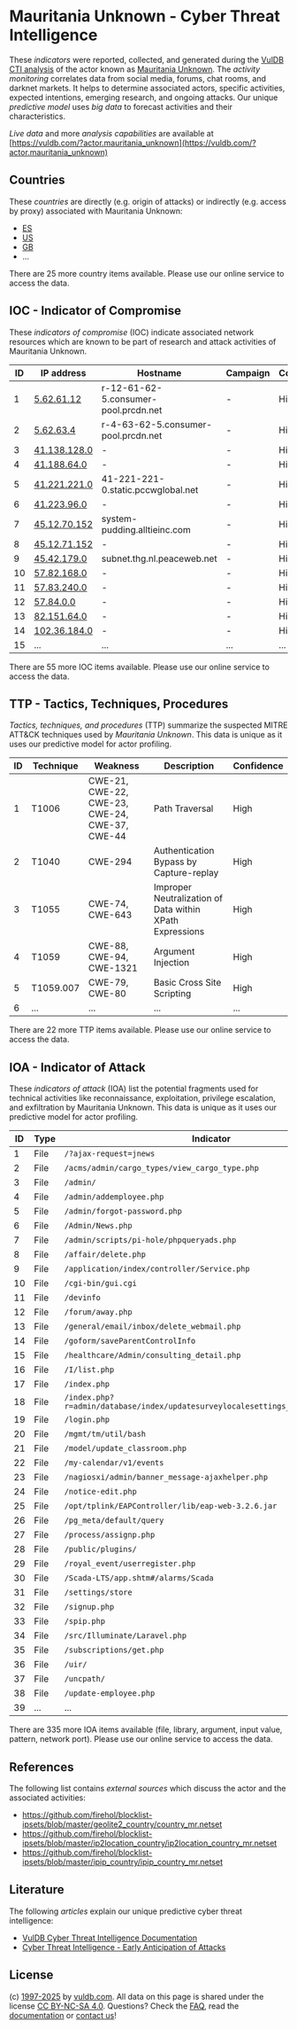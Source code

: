 # Mauritania Unknown - Cyber Threat Intelligence

These _indicators_ were reported, collected, and generated during the [VulDB CTI analysis](https://vuldb.com/?kb.cti) of the actor known as [Mauritania Unknown](https://vuldb.com/?actor.mauritania_unknown). The _activity monitoring_ correlates data from social media, forums, chat rooms, and darknet markets. It helps to determine associated actors, specific activities, expected intentions, emerging research, and ongoing attacks. Our unique _predictive model_ uses _big data_ to forecast activities and their characteristics.

_Live data_ and more _analysis capabilities_ are available at [https://vuldb.com/?actor.mauritania_unknown](https://vuldb.com/?actor.mauritania_unknown)

## Countries

These _countries_ are directly (e.g. origin of attacks) or indirectly (e.g. access by proxy) associated with Mauritania Unknown:

* [ES](https://vuldb.com/?country.es)
* [US](https://vuldb.com/?country.us)
* [GB](https://vuldb.com/?country.gb)
* ...

There are 25 more country items available. Please use our online service to access the data.

## IOC - Indicator of Compromise

These _indicators of compromise_ (IOC) indicate associated network resources which are known to be part of research and attack activities of Mauritania Unknown.

ID | IP address | Hostname | Campaign | Confidence
-- | ---------- | -------- | -------- | ----------
1 | [5.62.61.12](https://vuldb.com/?ip.5.62.61.12) | r-12-61-62-5.consumer-pool.prcdn.net | - | High
2 | [5.62.63.4](https://vuldb.com/?ip.5.62.63.4) | r-4-63-62-5.consumer-pool.prcdn.net | - | High
3 | [41.138.128.0](https://vuldb.com/?ip.41.138.128.0) | - | - | High
4 | [41.188.64.0](https://vuldb.com/?ip.41.188.64.0) | - | - | High
5 | [41.221.221.0](https://vuldb.com/?ip.41.221.221.0) | 41-221-221-0.static.pccwglobal.net | - | High
6 | [41.223.96.0](https://vuldb.com/?ip.41.223.96.0) | - | - | High
7 | [45.12.70.152](https://vuldb.com/?ip.45.12.70.152) | system-pudding.alltieinc.com | - | High
8 | [45.12.71.152](https://vuldb.com/?ip.45.12.71.152) | - | - | High
9 | [45.42.179.0](https://vuldb.com/?ip.45.42.179.0) | subnet.thg.nl.peaceweb.net | - | High
10 | [57.82.168.0](https://vuldb.com/?ip.57.82.168.0) | - | - | High
11 | [57.83.240.0](https://vuldb.com/?ip.57.83.240.0) | - | - | High
12 | [57.84.0.0](https://vuldb.com/?ip.57.84.0.0) | - | - | High
13 | [82.151.64.0](https://vuldb.com/?ip.82.151.64.0) | - | - | High
14 | [102.36.184.0](https://vuldb.com/?ip.102.36.184.0) | - | - | High
15 | ... | ... | ... | ...

There are 55 more IOC items available. Please use our online service to access the data.

## TTP - Tactics, Techniques, Procedures

_Tactics, techniques, and procedures_ (TTP) summarize the suspected MITRE ATT&CK techniques used by _Mauritania Unknown_. This data is unique as it uses our predictive model for actor profiling.

ID | Technique | Weakness | Description | Confidence
-- | --------- | -------- | ----------- | ----------
1 | T1006 | CWE-21, CWE-22, CWE-23, CWE-24, CWE-37, CWE-44 | Path Traversal | High
2 | T1040 | CWE-294 | Authentication Bypass by Capture-replay | High
3 | T1055 | CWE-74, CWE-643 | Improper Neutralization of Data within XPath Expressions | High
4 | T1059 | CWE-88, CWE-94, CWE-1321 | Argument Injection | High
5 | T1059.007 | CWE-79, CWE-80 | Basic Cross Site Scripting | High
6 | ... | ... | ... | ...

There are 22 more TTP items available. Please use our online service to access the data.

## IOA - Indicator of Attack

These _indicators of attack_ (IOA) list the potential fragments used for technical activities like reconnaissance, exploitation, privilege escalation, and exfiltration by Mauritania Unknown. This data is unique as it uses our predictive model for actor profiling.

ID | Type | Indicator | Confidence
-- | ---- | --------- | ----------
1 | File | `/?ajax-request=jnews` | High
2 | File | `/acms/admin/cargo_types/view_cargo_type.php` | High
3 | File | `/admin/` | Low
4 | File | `/admin/addemployee.php` | High
5 | File | `/admin/forgot-password.php` | High
6 | File | `/Admin/News.php` | High
7 | File | `/admin/scripts/pi-hole/phpqueryads.php` | High
8 | File | `/affair/delete.php` | High
9 | File | `/application/index/controller/Service.php` | High
10 | File | `/cgi-bin/gui.cgi` | High
11 | File | `/devinfo` | Medium
12 | File | `/forum/away.php` | High
13 | File | `/general/email/inbox/delete_webmail.php` | High
14 | File | `/goform/saveParentControlInfo` | High
15 | File | `/healthcare/Admin/consulting_detail.php` | High
16 | File | `/I/list.php` | Medium
17 | File | `/index.php` | Medium
18 | File | `/index.php?r=admin/database/index/updatesurveylocalesettings_generalsettings` | High
19 | File | `/login.php` | Medium
20 | File | `/mgmt/tm/util/bash` | High
21 | File | `/model/update_classroom.php` | High
22 | File | `/my-calendar/v1/events` | High
23 | File | `/nagiosxi/admin/banner_message-ajaxhelper.php` | High
24 | File | `/notice-edit.php` | High
25 | File | `/opt/tplink/EAPController/lib/eap-web-3.2.6.jar` | High
26 | File | `/pg_meta/default/query` | High
27 | File | `/process/assignp.php` | High
28 | File | `/public/plugins/` | High
29 | File | `/royal_event/userregister.php` | High
30 | File | `/Scada-LTS/app.shtm#/alarms/Scada` | High
31 | File | `/settings/store` | High
32 | File | `/signup.php` | Medium
33 | File | `/spip.php` | Medium
34 | File | `/src/Illuminate/Laravel.php` | High
35 | File | `/subscriptions/get.php` | High
36 | File | `/uir/` | Low
37 | File | `/uncpath/` | Medium
38 | File | `/update-employee.php` | High
39 | ... | ... | ...

There are 335 more IOA items available (file, library, argument, input value, pattern, network port). Please use our online service to access the data.

## References

The following list contains _external sources_ which discuss the actor and the associated activities:

* https://github.com/firehol/blocklist-ipsets/blob/master/geolite2_country/country_mr.netset
* https://github.com/firehol/blocklist-ipsets/blob/master/ip2location_country/ip2location_country_mr.netset
* https://github.com/firehol/blocklist-ipsets/blob/master/ipip_country/ipip_country_mr.netset

## Literature

The following _articles_ explain our unique predictive cyber threat intelligence:

* [VulDB Cyber Threat Intelligence Documentation](https://vuldb.com/?kb.cti)
* [Cyber Threat Intelligence - Early Anticipation of Attacks](https://www.scip.ch/en/?labs.20201022)

## License

(c) [1997-2025](https://vuldb.com/?kb.changelog) by [vuldb.com](https://vuldb.com/?kb.about). All data on this page is shared under the license [CC BY-NC-SA 4.0](https://creativecommons.org/licenses/by-nc-sa/4.0/). Questions? Check the [FAQ](https://vuldb.com/?kb.faq), read the [documentation](https://vuldb.com/?kb) or [contact us](https://vuldb.com/?contact)!
